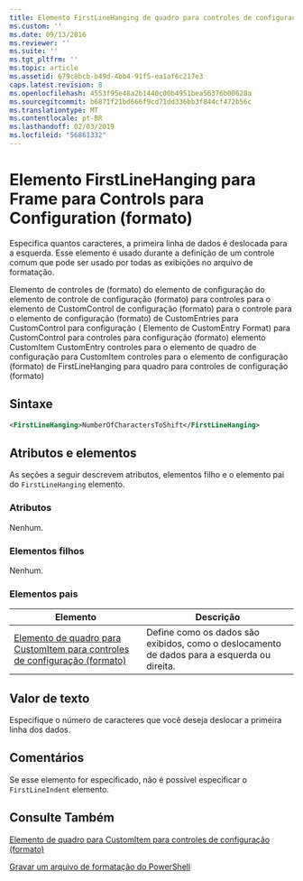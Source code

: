 ```yaml
---
title: Elemento FirstLineHanging de quadro para controles de configuração (formato) | Microsoft Docs
ms.custom: ''
ms.date: 09/13/2016
ms.reviewer: ''
ms.suite: ''
ms.tgt_pltfrm: ''
ms.topic: article
ms.assetid: 679c8bcb-b49d-4bb4-91f5-ea1af6c217e3
caps.latest.revision: 8
ms.openlocfilehash: 4553f95e48a2b1440c00b4951bea56376b00628a
ms.sourcegitcommit: b6871f21bd666f9cd71dd336bb3f844cf472b56c
ms.translationtype: MT
ms.contentlocale: pt-BR
ms.lasthandoff: 02/03/2019
ms.locfileid: "56861332"
---
```

# <a name="firstlinehanging-element-for-frame-for-controls-for-configuration-format"></a>Elemento FirstLineHanging para Frame para Controls para Configuration (formato)

Especifica quantos caracteres, a primeira linha de dados é deslocada para a esquerda. Esse elemento é usado durante a definição de um controle comum que pode ser usado por todas as exibições no arquivo de formatação.

Elemento de controles de (formato) do elemento de configuração do elemento de controle de configuração (formato) para controles para o elemento de CustomControl de configuração (formato) para o controle para o elemento de configuração (formato) de CustomEntries para CustomControl para configuração ( Elemento de CustomEntry Format) para CustomControl para controles para configuração (formato) elemento CustomItem CustomEntry controles para o elemento de quadro de configuração para CustomItem controles para o elemento de configuração (formato) de FirstLineHanging para quadro para controles de configuração (formato)

## <a name="syntax"></a>Sintaxe

```xml
<FirstLineHanging>NumberOfCharactersToShift</FirstLineHanging>
```

## <a name="attributes-and-elements"></a>Atributos e elementos

As seções a seguir descrevem atributos, elementos filho e o elemento pai do `FirstLineHanging` elemento.

### <a name="attributes"></a>Atributos

Nenhum.

### <a name="child-elements"></a>Elementos filhos

Nenhum.

### <a name="parent-elements"></a>Elementos pais

|Elemento|Descrição|
|-------------|-----------------|
|[Elemento de quadro para CustomItem para controles de configuração (formato)](./frame-element-for-customitem-for-controls-for-configuration-format.md)|Define como os dados são exibidos, como o deslocamento de dados para a esquerda ou direita.|

## <a name="text-value"></a>Valor de texto

Especifique o número de caracteres que você deseja deslocar a primeira linha dos dados.

## <a name="remarks"></a>Comentários

Se esse elemento for especificado, não é possível especificar o `FirstLineIndent` elemento.

## <a name="see-also"></a>Consulte Também

[Elemento de quadro para CustomItem para controles de configuração (formato)](./frame-element-for-customitem-for-controls-for-configuration-format.md)

[Gravar um arquivo de formatação do PowerShell](./writing-a-powershell-formatting-file.md)
